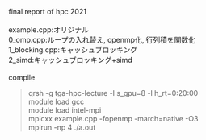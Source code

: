 final report of hpc 2021
<br>
<br>
example.cpp:オリジナル
<br>
0_omp.cpp:ループの入れ替え, openmp化, 行列積を関数化
<br>
1_blocking.cpp:キャッシュブロッキング
<br>
2_simd:キャッシュブロッキング+simd
<br>
<br>
compile 
> qrsh -g tga-hpc-lecture -l s_gpu=8 -l h_rt=0:20:00  
> module load gcc  
> module load intel-mpi  
> mpicxx example.cpp -fopenmp -march=native -O3  
> mpirun -np 4 ./a.out
